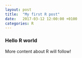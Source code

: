 ```yaml
---
layout: post
title:  "My first R post"
date:   2017-03-12 12:00:00 +0100
categories: R
---
```


### Hello R world

More content about R will follow!
